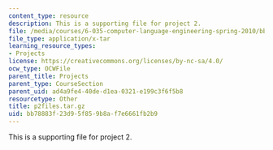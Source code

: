 ```yaml
---
content_type: resource
description: This is a supporting file for project 2.
file: /media/courses/6-035-computer-language-engineering-spring-2010/bb78883f23d95f859b8af7e6661fb2b9_p2files.tar.gz
file_type: application/x-tar
learning_resource_types:
- Projects
license: https://creativecommons.org/licenses/by-nc-sa/4.0/
ocw_type: OCWFile
parent_title: Projects
parent_type: CourseSection
parent_uid: ad4a9fe4-40de-d1ea-0321-e199c3f6f5b8
resourcetype: Other
title: p2files.tar.gz
uid: bb78883f-23d9-5f85-9b8a-f7e6661fb2b9
---
```

This is a supporting file for project 2.